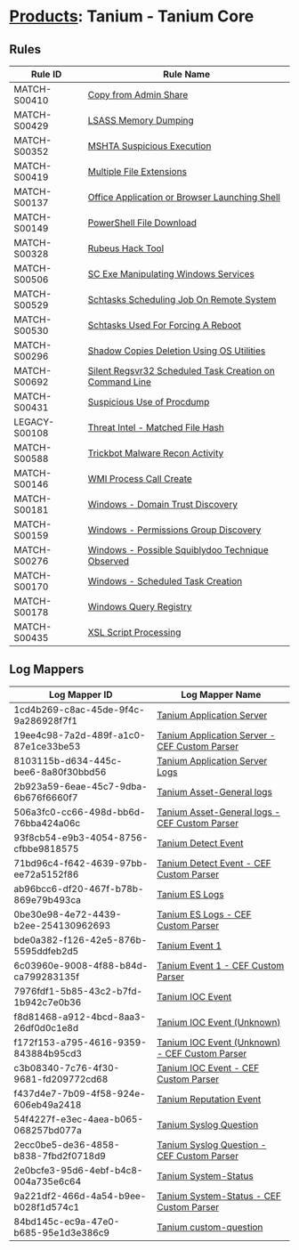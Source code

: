 # [Products](README.md): Tanium - Tanium Core

## Rules

|Rule ID|Rule Name|
|----|----|
|MATCH-S00410|[Copy from Admin Share](../rules/MATCH-S00410.md)|
|MATCH-S00429|[LSASS Memory Dumping](../rules/MATCH-S00429.md)|
|MATCH-S00352|[MSHTA Suspicious Execution](../rules/MATCH-S00352.md)|
|MATCH-S00419|[Multiple File Extensions](../rules/MATCH-S00419.md)|
|MATCH-S00137|[Office Application or Browser Launching Shell](../rules/MATCH-S00137.md)|
|MATCH-S00149|[PowerShell File Download](../rules/MATCH-S00149.md)|
|MATCH-S00328|[Rubeus Hack Tool](../rules/MATCH-S00328.md)|
|MATCH-S00506|[SC Exe Manipulating Windows Services](../rules/MATCH-S00506.md)|
|MATCH-S00529|[Schtasks Scheduling Job On Remote System](../rules/MATCH-S00529.md)|
|MATCH-S00530|[Schtasks Used For Forcing A Reboot](../rules/MATCH-S00530.md)|
|MATCH-S00296|[Shadow Copies Deletion Using OS Utilities](../rules/MATCH-S00296.md)|
|MATCH-S00692|[Silent Regsvr32 Scheduled Task Creation on Command Line](../rules/MATCH-S00692.md)|
|MATCH-S00431|[Suspicious Use of Procdump](../rules/MATCH-S00431.md)|
|LEGACY-S00108|[Threat Intel - Matched File Hash](../rules/LEGACY-S00108.md)|
|MATCH-S00588|[Trickbot Malware Recon Activity](../rules/MATCH-S00588.md)|
|MATCH-S00146|[WMI Process Call Create](../rules/MATCH-S00146.md)|
|MATCH-S00181|[Windows - Domain Trust Discovery](../rules/MATCH-S00181.md)|
|MATCH-S00159|[Windows - Permissions Group Discovery](../rules/MATCH-S00159.md)|
|MATCH-S00276|[Windows - Possible Squiblydoo Technique Observed](../rules/MATCH-S00276.md)|
|MATCH-S00170|[Windows - Scheduled Task Creation](../rules/MATCH-S00170.md)|
|MATCH-S00178|[Windows Query Registry](../rules/MATCH-S00178.md)|
|MATCH-S00435|[XSL Script Processing](../rules/MATCH-S00435.md)|


## Log Mappers

|Log Mapper ID|Log Mapper Name|
|----|----|
|1cd4b269-c8ac-45de-9f4c-9a286928f7f1|[Tanium Application Server](../mappings/1cd4b269-c8ac-45de-9f4c-9a286928f7f1.md)|
|19ee4c98-7a2d-489f-a1c0-87e1ce33be53|[Tanium Application Server - CEF Custom Parser](../mappings/19ee4c98-7a2d-489f-a1c0-87e1ce33be53.md)|
|8103115b-d634-445c-bee6-8a80f30bbd56|[Tanium Application Server Logs](../mappings/8103115b-d634-445c-bee6-8a80f30bbd56.md)|
|2b923a59-6eae-45c7-9dba-6b676f6660f7|[Tanium Asset-General logs](../mappings/2b923a59-6eae-45c7-9dba-6b676f6660f7.md)|
|506a3fc0-cc66-498d-bb6d-76bba424a06c|[Tanium Asset-General logs - CEF Custom Parser](../mappings/506a3fc0-cc66-498d-bb6d-76bba424a06c.md)|
|93f8cb54-e9b3-4054-8756-cfbbe9818575|[Tanium Detect Event](../mappings/93f8cb54-e9b3-4054-8756-cfbbe9818575.md)|
|71bd96c4-f642-4639-97bb-ee72a5152f86|[Tanium Detect Event - CEF Custom Parser](../mappings/71bd96c4-f642-4639-97bb-ee72a5152f86.md)|
|ab96bcc6-df20-467f-b78b-869e79b493ca|[Tanium ES Logs](../mappings/ab96bcc6-df20-467f-b78b-869e79b493ca.md)|
|0be30e98-4e72-4439-b2ee-254130962693|[Tanium ES Logs - CEF Custom Parser](../mappings/0be30e98-4e72-4439-b2ee-254130962693.md)|
|bde0a382-f126-42e5-876b-5595ddfeb2d5|[Tanium Event 1](../mappings/bde0a382-f126-42e5-876b-5595ddfeb2d5.md)|
|6c03960e-9008-4f88-b84d-ca799283135f|[Tanium Event 1 - CEF Custom Parser](../mappings/6c03960e-9008-4f88-b84d-ca799283135f.md)|
|7976fdf1-5b85-43c2-b7fd-1b942c7e0b36|[Tanium IOC Event](../mappings/7976fdf1-5b85-43c2-b7fd-1b942c7e0b36.md)|
|f8d81468-a912-4bcd-8aa3-26df0d0c1e8d|[Tanium IOC Event (Unknown)](../mappings/f8d81468-a912-4bcd-8aa3-26df0d0c1e8d.md)|
|f172f153-a795-4616-9359-843884b95cd3|[Tanium IOC Event (Unknown) - CEF Custom Parser](../mappings/f172f153-a795-4616-9359-843884b95cd3.md)|
|c3b08340-7c76-4f30-9681-fd209772cd68|[Tanium IOC Event - CEF Custom Parser](../mappings/c3b08340-7c76-4f30-9681-fd209772cd68.md)|
|f437d4e7-7b09-4f58-924e-606eb49a2418|[Tanium Reputation Event](../mappings/f437d4e7-7b09-4f58-924e-606eb49a2418.md)|
|54f4227f-e3ec-4aea-b065-068257bd077a|[Tanium Syslog Question](../mappings/54f4227f-e3ec-4aea-b065-068257bd077a.md)|
|2ecc0be5-de36-4858-b838-7fbd2f0718d9|[Tanium Syslog Question - CEF Custom Parser](../mappings/2ecc0be5-de36-4858-b838-7fbd2f0718d9.md)|
|2e0bcfe3-95d6-4ebf-b4c8-004a735e6c64|[Tanium System-Status](../mappings/2e0bcfe3-95d6-4ebf-b4c8-004a735e6c64.md)|
|9a221df2-466d-4a54-b9ee-b028f1d574c1|[Tanium System-Status - CEF Custom Parser](../mappings/9a221df2-466d-4a54-b9ee-b028f1d574c1.md)|
|84bd145c-ec9a-47e0-b685-95e1d3e386c9|[Tanium custom-question](../mappings/84bd145c-ec9a-47e0-b685-95e1d3e386c9.md)|


